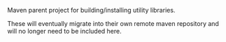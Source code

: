 Maven parent project for building/installing utility libraries.

These will eventually migrate into their own remote maven repository and will no longer need to be included here.

